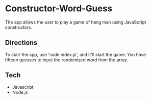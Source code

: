# Constructor-Word-Guess

The app allows the user to play a game of hang man using JavaScript constructors.

## Directions
To start the app, use 'node index.js', and it'll start the game. You have fifteen guesses to input the randomized word from the array.

## Tech
* Javascript
* Node.js